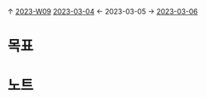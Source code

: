 
↑ [2023-W09](2023-W09.md)
[2023-03-04](2023-03-04.md) ← 2023-03-05 → [2023-03-06](2023-03-06.md)


# 목표



# 노트




